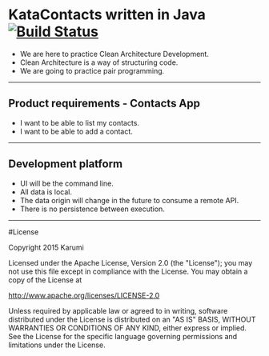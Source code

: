 KataContacts written in Java [![Build Status](https://travis-ci.org/Karumi/KataContactsJava.svg?branch=master)](https://travis-ci.org/Karumi/KataContactsJava)
============================

- We are here to practice Clean Architecture Development.
- Clean Architecture is a way of structuring code.
- We are going to practice pair programming.

---

## Product requirements - Contacts App

- I want to be able to list my contacts.
- I want to be able to add a contact.

---

## Development platform

 - UI will be the command line.
 - All data is local.
 - The data origin will change in the future to consume a remote API.
 - There is no persistence between execution.

---

#License
 
Copyright 2015 Karumi
 
Licensed under the Apache License, Version 2.0 (the "License");
you may not use this file except in compliance with the License.
You may obtain a copy of the License at
 
  http://www.apache.org/licenses/LICENSE-2.0
 
Unless required by applicable law or agreed to in writing, software
distributed under the License is distributed on an "AS IS" BASIS,
WITHOUT WARRANTIES OR CONDITIONS OF ANY KIND, either express or implied.
See the License for the specific language governing permissions and
limitations under the License.
 

